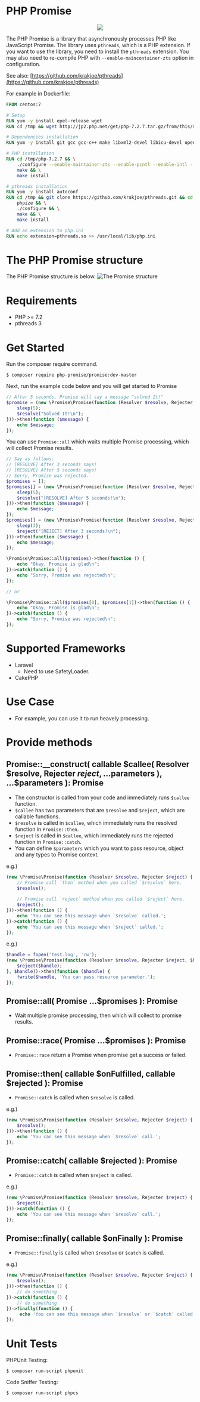 # PHP Promise
<p align="center"><img src="https://user-images.githubusercontent.com/1282995/42281650-2887c028-7fdf-11e8-962c-bf7bdd339fdf.png"></p>

The PHP Promise is a library that asynchronously processes PHP like JavaScript Promise.
The library uses `pthreads`, which is a PHP extension.
If you want to use the library, you need to install the `pthreads` extension.
You may also need to re-compile PHP with `--enable-maincontainer-zts` option in configuration.

See also: [https://github.com/krakjoe/pthreads](https://github.com/krakjoe/pthreads)

For example in Dockerfile:

```Dockerfile
FROM centos:7

# Setup
RUN yum -y install epel-release wget
RUN cd /tmp && wget http://jp2.php.net/get/php-7.2.7.tar.gz/from/this/mirror -O php-7.2 && tar zxvf php-7.2

# Dependencies installation
RUN yum -y install git gcc gcc-c++ make libxml2-devel libicu-devel openssl-devel

# PHP installation
RUN cd /tmp/php-7.2.7 && \
    ./configure --enable-maintainer-zts --enable-pcntl --enable-intl --enable-zip --enable-pdo --enable-sockets --with-openssl && \
    make && \
    make install

# pthreads installation
RUN yum -y install autoconf
RUN cd /tmp && git clone https://github.com/krakjoe/pthreads.git && cd pthreads && \
    phpize && \
    ./configure && \
    make && \
    make install

# Add an extension to php.ini
RUN echo extension=pthreads.so >> /usr/local/lib/php.ini
```

# The PHP Promise structure
The PHP Promise structure is below.
![The Promise structure](https://user-images.githubusercontent.com/1282995/42298295-20c6456a-8040-11e8-9c66-8b3422d327c8.jpeg) 

# Requirements

- PHP >= 7.2
- pthreads 3


# Get Started

Run the composer require command.
```
$ composer require php-promise/promise:dev-master
```

Next, run the example code below and you will get started to Promise
```php
// After 5 seconds, Promise will say a message "solved It!"
$promise = (new \Promise\Promise(function (Resolver $resolve, Rejecter $reject) {
    sleep(5);
    $resolve("Solved It!\n");
}))->then(function ($message) {
    echo $message;
});
```

You can use `Promise::all` which waits multiple Promise processing, which will collect Promise results.

```php
// Say as follows:
// [RESOLVE] After 3 seconds says!
// [RESOLVE] After 5 seconds says!
// Sorry, Promise was rejected.
$promises = [];
$promises[] = (new \Promise\Promise(function (Resolver $resolve, Rejecter $reject) {
    sleep(5);
    $resolve("[RESOLVE] After 5 seconds!\n");
}))->then(function ($message) {
    echo $message;
});
$promises[] = (new \Promise\Promise(function (Resolver $resolve, Rejecter $reject) {
    sleep(3);
    $reject("[REJECT] After 3 seconds!\n");
}))->then(function ($message) {
    echo $message;
});

\Promise\Promise::all($promises)->then(function () {
    echo "Okay, Promise is glad\n";
})->catch(function () {
    echo "Sorry, Promise was rejected\n";
});

// or

\Promise\Promise::all($promises[0], $promises[1])->then(function () {
    echo "Okay, Promise is glad\n";
})->catch(function () {
    echo "Sorry, Promise was rejected\n";
});
```

# Supported Frameworks
- Laravel
  - Need to use SafetyLoader.
- CakePHP

# Use Case
- For example, you can use it to run heavely processing.


# Provide methods

## Promise::__construct( callable $callee( Resolver $resolve, Rejecter $reject, ...$parameters ), ...$parameters ): Promise
- The constructor is called from your code and immediately runs `$callee` function.
- `$callee` has two parameters that are `$resolve` and `$reject`, which are callable functions.
- `$resolve` is called in `$callee`, which immediately runs the resolved function in `Promise::then`.
- `$reject` is called in `$callee`, which immediately runs the rejected function in `Promise::catch`.
- You can define `$parameters` which you want to pass resource, object and any types to Promise context.

e.g.)

```php
(new \Promise\Promise(function (Resolver $resolve, Rejecter $reject) {
    // Promise call `then` method when you called `$resolve` here.
    $resolve();
    
    // Promise call `reject` method when you called `$reject` here.
    $reject();
}))->then(function () {
    echo 'You can see this message when `$resolve` called.';
})->catch(function () {
    echo 'You can see this message when `$reject` called.';
});
```

e.g.)
```php
$handle = fopen('test.log', 'rw');
(new \Promise\Promise(function (Resolver $resolve, Rejecter $reject, $handle) {
    $reject($handle);
}, $handle))->then(function ($handle) {
    fwrite($handle, 'You can pass resource parameter.');
});
```

## Promise::all( Promise ...$promises ): Promise
- Wait multiple promise processing, then which will collect to promise results.

## Promise::race( Promise ...$promises ): Promise
- `Promise::race` return a Promise when promise get a success or failed.

## Promise::then( callable $onFulfilled, callable $rejected ): Promise
- `Promise::catch` is called when `$resolve` is called.

e.g.)
```php
(new \Promise\Promise(function (Resolver $resolve, Rejecter $reject) {
    $resolve();
}))->then(function () {
    echo 'You can see this message when `$resolve` call.';
});
```

## Promise::catch( callable $rejected ): Promise
- `Promise::catch` is called when `$reject` is called.

e.g.)
```php
(new \Promise\Promise(function (Resolver $resolve, Rejecter $reject) {
    $reject();
}))->catch(function () {
    echo 'You can see this message when `$resolve` call.';
});
```

## Promise::finally( callable $onFinally ): Promise
- `Promise::finally` is called when `$resolve` or `$catch` is called.

e.g.)
```php
(new \Promise\Promise(function (Resolver $resolve, Rejecter $reject) {
    $resolve();
}))->then(function () {
    // do something
})->catch(function () {
    // do something
})->finally(function () {
     echo 'You can see this message when `$resolve` or `$catch` called.';
});
```

# Unit Tests

PHPUnit Testing:

```
$ composer run-script phpunit  
```

Code Sniffer Testing:
```
$ composer run-script phpcs 
```